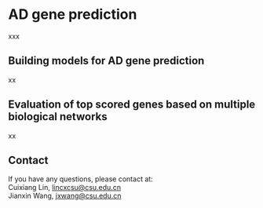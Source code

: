 # AD gene prediction


xxx
## Building models for AD gene prediction

xx
## Evaluation of top scored genes based on multiple biological networks



xx
## Contact
If you have any questions, please contact at:<br>
Cuixiang Lin, lincxcsu@csu.edu.cn<br>
Jianxin Wang, jxwang@csu.edu.cn<br>






